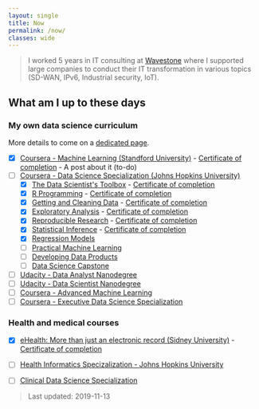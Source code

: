 ```yaml
---
layout: single
title: Now
permalink: /now/
classes: wide
---
```


> I worked 5 years in IT consulting at [Wavestone](https://wavestone.com) where I supported large companies to conduct their IT transformation in various topics (SD-WAN, IPv6, Industrial security, IoT).

## What am I up to these days

### My own data science curriculum

More details to come on a [dedicated page]().

- [X] [Coursera - Machine Learning (Standford University)](https://www.coursera.org/learn/machine-learning) - [Certificate of completion](https://www.coursera.org/account/accomplishments/records/YZK5Q4H5MNTR) - A post about it (to-do)
- [ ] [Coursera - Data Science Specialization (Johns Hopkins University)](https://www.coursera.org/specializations/jhu-data-science)
  - [X] [The Data Scientist's Toolbox](https://www.coursera.org/learn/data-scientists-tools) - [Certificate of completion](https://www.coursera.org/account/accomplishments/verify/FG4NE3KD92G4)
  - [X] [R Programming](https://www.coursera.org/learn/r-programming) - [Certificate of completion](https://www.coursera.org/account/accomplishments/verify/7Y9NE2U62Y3K)
  - [X] [Getting and Cleaning Data](https://www.coursera.org/learn/data-cleaning) - [Certificate of completion](https://www.coursera.org/account/accomplishments/verify/F3487GB94L8Y)
  - [X] [Exploratory Analysis](https://www.coursera.org/learn/exploratory-data-analysis) - [Certificate of completion](https://www.coursera.org/account/accomplishments/verify/6QAUSPH5DAFL)
  - [X] [Reproducible Research](https://www.coursera.org/learn/reproducible-research) - [Certificate of completion](https://www.coursera.org/account/accomplishments/verify/7A4D6RMXRK5J)
  - [X] [Statistical Inference](https://www.coursera.org/learn/statistical-inference) - [Certificate of completion](https://www.coursera.org/account/accomplishments/verify/SYE8AVHFAZ4H)
  - [X] [Regression Models](https://www.coursera.org/learn/regression-models)
  - [ ] [Practical Machine Learning](https://www.coursera.org/learn/practical-machine-learning)
  - [ ] [Developing Data Products](https://www.coursera.org/learn/data-products)
  - [ ] [Data Science Capstone](https://www.coursera.org/learn/data-science-project)
- [ ] [Udacity - Data Analyst Nanodegree](https://www.udacity.com/course/data-analyst-nanodegree--nd002)
- [ ] [Udacity - Data Scientist Nanodegree](https://www.udacity.com/course/data-scientist-nanodegree--nd025)
- [ ] [Coursera - Advanced Machine Learning](https://www.coursera.org/specializations/aml)
- [ ] [Coursera - Executive Data Science Specialization](https://www.coursera.org/specializations/executive-data-science)

### Health and medical courses
- [X] [eHealth: More than just an electronic record (Sidney University)](https://www.coursera.org/learn/ehealth) - [Certificate of completion](https://www.coursera.org/account/accomplishments/records/X8V4LN3PR52E)
- [ ] [Health Informatics Specizalization - Johns Hopkins University](https://www.coursera.org/specializations/health-informatics)
- [ ] [Clinical Data Science Specialization](https://www.coursera.org/specializations/clinical-data-science)


> Last updated: 2019-11-13

